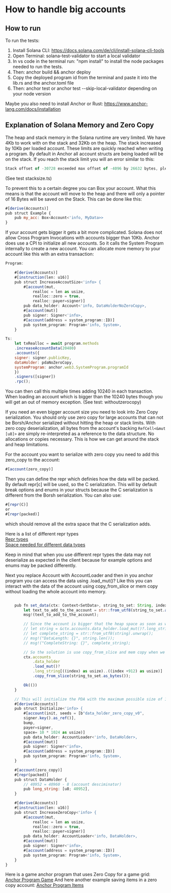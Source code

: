 # How to handle big accounts

## How to run 
To run the tests:
1. Install Solana CLI: https://docs.solana.com/de/cli/install-solana-cli-tools
2. Open Terminal: solana-test-validator to start a local validator
3. In vs code in the terminal run: "npm install" to install the node packages needed to run the tests.
4. Then: anchor build && anchor deploy 
5. Copy the deployed program id from the terminal and paste it into the lib.rs and the anchor.toml file
6. Then: anchor test or anchor test --skip-local-validator depending on your node version

Maybe you also need to install Anchor or Rust: https://www.anchor-lang.com/docs/installation

## Explanation of Solana Memory and Zero Copy 

The heap and stack memory in the Solana runtime are very limited. We have 4Kb to work with on the stack and 32Kb on the heap.
The stack increased by 10Kb per loaded account. These limits are quickly reached when writing a program. 
By default in Anchor all account structs are being loaded will be on the stack. If you reach the stack limit you will an error similar to this: 

```js
Stack offset of -30728 exceeded max offset of -4096 by 26632 bytes, please minimize large stack variables
```
(See test stacksize.ts)

To prevent this to a certain degree you can Box your account. What this means is that the account will move to the heap and there will only a pointer of 16 Bytes will be saved on the Stack.
This can be done like this: 

```js
#[derive(Accounts)]
pub struct Example {
    pub my_acc: Box<Account<'info, MyData>>
}
```

If your account gets bigger it gets a bit more complicated. Solana does not allow Cross Program Invocations with accounts bigger than 10Kb.
Anchor does use a CPI to initialize all new accounts. So it calls the System Program internally to create a new account.
You can allocate more memory to your account like this with an extra transaction: 

```js
Program: 

    #[derive(Accounts)]
    #[instruction(len: u16)]
    pub struct IncreaseAccoutSize<'info> {
        #[account(mut, 
            realloc = len as usize, 
            realloc::zero = true, 
            realloc::payer=signer)]
        pub data_holder: Account<'info, DataHolderNoZeroCopy>,
        #[account(mut)]
        pub signer: Signer<'info>,
        #[account(address = system_program::ID)]
        pub system_program: Program<'info, System>,
    }

Ts: 
    let txRealloc = await program.methods
    .increaseAccountData(20480)
    .accounts({
    signer: signer.publicKey,
    dataHolder: pdaNoZeroCopy,
    systemProgram: anchor.web3.SystemProgram.programId
    })
    .signers([signer])
    .rpc();
```

You can then call this multiple times adding 10240 in each transaction. 
When loading an account which is bigger than the 10240 bytes though you will get an out of memory exception.
(See test: withoutzerocopy)

If you need an even bigger account size you need to look into Zero Copy serialization. 
You should only use zero copy for large accounts that can not be Borsh/Anchor serialized without hitting the heap or stack limits. 
With zero copy deserialization, all bytes from the account's backing `RefCell<&mut [u8]>` are simply re-interpreted as a reference to the data structure. No allocations or copies necessary. This is how we can get around the stack and heap limitations.

For the account you want to serialize with zero copy you need to add this zero_copy to the account: 

```js
#[account(zero_copy)]
```

Then you can define the repr which definies how the data will be packed. By default repr[c] will be used, so the C serialization. 
This will by default break options and enums in your structs because the C serialization is different from the Borsh serialization.
You can also use:  

```js
#[repr(C)]
or
#[repr(packed)]
```

which should remove all the extra space that the C serialization adds.

Here is a list of different repr types <br/>
[Repr types](https://doc.rust-lang.org/nomicon/other-reprs.html)<br/>
[Space needed for different data types](https://book.anchor-lang.com/anchor_references/space.html)<br/>

Keep in mind that when you use different repr types the data may not deserialize as expected in the client because for example options and enums may be packed differently.

Next you replace Account with AccountLoader and then in you anchor program you can access the data using .load_mut()?
Like this you can interact with the data of the account using copy_from_slice or mem copy without loading the whole account into memory.

```js

    pub fn set_data(ctx: Context<SetData>, string_to_set: String, index: u64) -> Result<()> {
        let text_to_add_to_the_account = str::from_utf8(string_to_set.as_bytes()).unwrap();
        msg!(text_to_add_to_the_account);

        // Since the account is bigger that the heap space as soon as we access the whole account we will get a out of memory error        
        // let string = &ctx.accounts.data_holder.load_mut()?.long_string;
        // let complete_string = str::from_utf8(string).unwrap(); 
        // msg!("DataLength: {}", string.len());
        // msg!("CompleteString: {}", complete_string);

        // So the solution is use copy_from_slice and mem copy when we want to access data in the big account
        ctx.accounts
            .data_holder
            .load_mut()?
            .long_string[((index) as usize)..((index +912) as usize)]
            .copy_from_slice(string_to_set.as_bytes());

        Ok(())
    }

    // This will initialize the PDA with the maximum possible size of 10 Kb
    #[derive(Accounts)]
    pub struct Initialize<'info> {
        #[account(init, seeds = [b"data_holder_zero_copy_v0", 
        signer.key().as_ref()], 
        bump, 
        payer=signer, 
        space= 10 * 1024 as usize)]
        pub data_holder: AccountLoader<'info, DataHolder>,
        #[account(mut)]
        pub signer: Signer<'info>,
        #[account(address = system_program::ID)]
        pub system_program: Program<'info, System>,
    }

    #[account(zero_copy)]
    #[repr(packed)]
    pub struct DataHolder {
        // 40952 = 40960 - 8 (account desciminator)
        pub long_string: [u8; 40952],
    }

    #[derive(Accounts)]
    #[instruction(len: u16)]
    pub struct IncreaseZeroCopy<'info> {
        #[account(mut, 
            realloc = len as usize, 
            realloc::zero = true, 
            realloc::payer=signer)]
        pub data_holder: AccountLoader<'info, DataHolder>,
        #[account(mut)]
        pub signer: Signer<'info>,
        #[account(address = system_program::ID)]
        pub system_program: Program<'info, System>,
    }
}
```

Here is a game anchor program that uses Zero Copy for a game grid: <br/> 
[Anchor Program Game](https://github.com/Woody4618/SolPlay_Unity_SDK/blob/main/Assets/SolPlay/Examples/SolHunter/AnchorProgram/src/state/game.rs)
And here another example saving items in a zero copy account: 
[Anchor Program Items](https://github.com/coral-xyz/anchor/issues/651)


